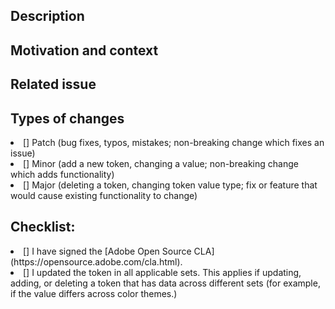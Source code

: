 <!--- Title: Provide a general summary of your changes in the Title above -->
<!--- Reviewers: Include @karstens, @GarthDB, @mrcjhicks, @lynnhao -->

## Description

<!--- Describe your changes in detail, including a list of changes -->

## Motivation and context

<!--- Why is this change required? What problem does it solve? -->

## Related issue

<!--- This project only accepts pull requests related to open issues -->
<!--- If suggesting a new feature or change, please discuss it in #spectrum_tokens_talk or design workshop, first -->
<!--- If fixing a bug, there should be an issue describing it with steps to reproduce -->
<!--- Please link to the issue on the next line: -->

## Types of changes

<!--- What types of changes does your code introduce? Put an `x` in all the boxes that apply: -->

<li> [] Patch (bug fixes, typos, mistakes; non-breaking change which fixes an issue) </li>
<li> [] Minor (add a new token, changing a value; non-breaking change which adds functionality) </li>
<li> [] Major (deleting a token, changing token value type; fix or feature that would cause existing functionality to change) </li>

## Checklist:

<!--- Go over all the following points, and put an `x` in all the boxes that apply. -->
<!--- If you're unsure about any of these, don't hesitate to ask. We're here to help! -->

<li> [] I have signed the [Adobe Open Source CLA](https://opensource.adobe.com/cla.html). </li>
<li> [] I updated the token in all applicable sets. This applies if updating, adding, or deleting a token that has data across different sets (for example, if the value differs across color themes.) </li>
